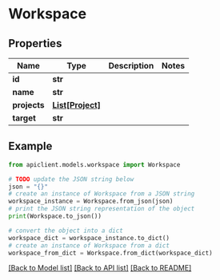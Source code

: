 # Workspace


## Properties

Name | Type | Description | Notes
------------ | ------------- | ------------- | -------------
**id** | **str** |  | 
**name** | **str** |  | 
**projects** | [**List[Project]**](Project.md) |  | 
**target** | **str** |  | 

## Example

```python
from apiclient.models.workspace import Workspace

# TODO update the JSON string below
json = "{}"
# create an instance of Workspace from a JSON string
workspace_instance = Workspace.from_json(json)
# print the JSON string representation of the object
print(Workspace.to_json())

# convert the object into a dict
workspace_dict = workspace_instance.to_dict()
# create an instance of Workspace from a dict
workspace_from_dict = Workspace.from_dict(workspace_dict)
```
[[Back to Model list]](../README.md#documentation-for-models) [[Back to API list]](../README.md#documentation-for-api-endpoints) [[Back to README]](../README.md)


